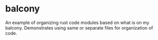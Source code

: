 # balcony
An example of organizing rust code modules based on what is on my balcony. Demonstrates using same or separate files for organization of code.

